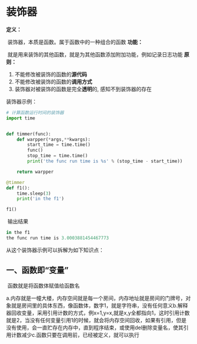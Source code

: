 # 装饰器

**定义：**

​	装饰器，本质是函数。属于函数中的一种组合的函数
**功能：**

​	就是用来装饰的其他函数，就是为其他函数添加附加功能，例如记录日志功能
**原则：**

1. 不能修改被装饰的函数的**源代码**
2. 不能修改被装饰的函数的**调用方式**
3. 装饰器对被装饰的函数是完全**透明**的, 感知不到装饰器的存在



装饰器示例：

```python
# 计算函数运行时间的装饰器
import time


def timmer(func):
    def warpper(*args,**kwargs):
        start_time = time.time()
        func()
        stop_time = time.time()
        print('the func run time is %s' % (stop_time - start_time))

    return warpper

@timmer
def f1():
    time.sleep(3)
    print('in the f1')

f1()
```

​	输出结果

```powershell
in the f1
the func run time is 3.0003881454467773
```



从这个装饰器示例可以拆解为如下知识点：

## 一、函数即“变量”

​	函数就是将函数体赋值给函数名

​	a.内存就是一幢大楼，内存空间就是每一个房间，内存地址就是房间的门牌号，对象就是房间里的具体东西，像函数体，数字1，就是字符串，没有任何意义
​	b.解释器回收变量，采用引用计数的方式，例x=1,y=x,就是x,y全都指向1，这时引用计数就是2，当没有任何变量引用1的时候，就会将内存空间回收，如果有引用，但是没有使用，会一直贮存在内存中，直到程序结束，或使用del删除变量名，使其引用计数减少
​	c.函数只要在调用前，已经被定义，就可以执行